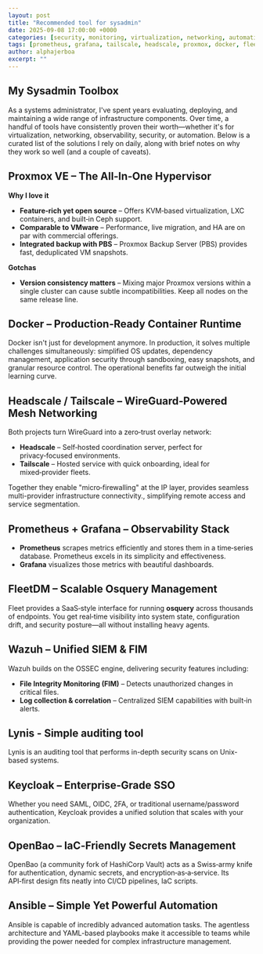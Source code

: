 ```yaml
---
layout: post
title: "Recommended tool for sysadmin"
date: 2025-09-08 17:00:00 +0000
categories: [security, monitoring, virtualization, networking, automation, observability, iam, authentication, sso]
tags: [prometheus, grafana, tailscale, headscale, proxmox, docker, fleetdm, wazuh, lynis, openbao]
author: alphajerboa
excerpt: ""
---
```



## My Sysadmin Toolbox

As a systems administrator, I've spent years evaluating, deploying, and maintaining a wide range of infrastructure components. Over time, a handful of tools have consistently proven their worth—whether it's for virtualization, networking, observability, security, or automation. Below is a curated list of the solutions I rely on daily, along with brief notes on why they work so well (and a couple of caveats).

## Proxmox VE – The All‑In‑One Hypervisor

**Why I love it**

- **Feature‑rich yet open source** – Offers KVM‑based virtualization, LXC containers, and built‑in Ceph support.
- **Comparable to VMware** – Performance, live migration, and HA are on par with commercial offerings.
- **Integrated backup with PBS** – Proxmox Backup Server (PBS) provides fast, deduplicated VM snapshots.

**Gotchas**

- **Version consistency matters** – Mixing major Proxmox versions within a single cluster can cause subtle incompatibilities. Keep all nodes on the same release line.

## Docker – Production‑Ready Container Runtime

Docker isn't just for development anymore.
In production, it solves multiple challenges simultaneously: simplified OS updates, dependency management, application security through sandboxing, easy snapshots, and granular resource control. The operational benefits far outweigh the initial learning curve.

## Headscale / Tailscale – WireGuard‑Powered Mesh Networking

Both projects turn WireGuard into a zero‑trust overlay network:

- **Headscale** – Self‑hosted coordination server, perfect for privacy‑focused environments.
- **Tailscale** – Hosted service with quick onboarding, ideal for mixed‑provider fleets.

Together they enable "micro‑firewalling" at the IP layer, provides seamless multi-provider infrastructure connectivity., simplifying remote access and service segmentation.

## Prometheus + Grafana – Observability Stack

- **Prometheus** scrapes metrics efficiently and stores them in a time‑series database. Prometheus excels in its simplicity and effectiveness.
- **Grafana** visualizes those metrics with beautiful dashboards.

## FleetDM – Scalable Osquery Management

Fleet provides a SaaS‑style interface for running **osquery** across thousands of endpoints. You get real‑time visibility into system state, configuration drift, and security posture—all without installing heavy agents.

## Wazuh – Unified SIEM & FIM

Wazuh builds on the OSSEC engine, delivering security features including:

- **File Integrity Monitoring (FIM)** – Detects unauthorized changes in critical files.
- **Log collection & correlation** – Centralized SIEM capabilities with built‑in alerts.

## Lynis - Simple auditing tool

Lynis is an auditing tool that performs in-depth security scans on Unix-based systems.

## Keycloak – Enterprise‑Grade SSO

Whether you need SAML, OIDC, 2FA, or traditional username/password authentication, Keycloak provides a unified solution that scales with your organization.

## OpenBao – IaC‑Friendly Secrets Management

OpenBao (a community fork of HashiCorp Vault) acts as a Swiss‑army knife for authentication, dynamic secrets, and encryption‑as‑a‑service. Its API‑first design fits neatly into CI/CD pipelines, IaC scripts.

## Ansible – Simple Yet Powerful Automation

Ansible is capable of incredibly advanced automation tasks. The agentless architecture and YAML-based playbooks make it accessible to teams while providing the power needed for complex infrastructure management.


